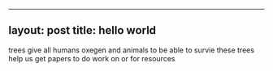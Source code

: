 
---
layout: post
title: hello world
---
trees give all humans oxegen and animals to be able to survie these trees help us get papers to do work on or for resources
